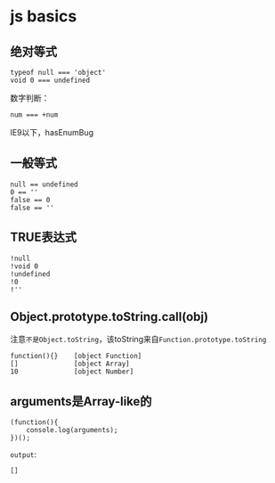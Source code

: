 # js basics


## 绝对等式

    typeof null === 'object'
    void 0 === undefined

数字判断：

    num === +num

IE9以下，hasEnumBug


## 一般等式

    null == undefined
    0 == ''
    false == 0
    false == ''


## TRUE表达式

    !null
    !void 0
    !undefined
    !0
    !''


## Object.prototype.toString.call(obj)

注意`不是Object.toString`，该toString来自`Function.prototype.toString`

    function(){}    [object Function]
    []              [object Array]
    10              [object Number]


## arguments是Array-like的

    (function(){
        console.log(arguments);
    })();

`output`:

    []


